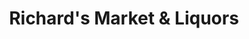 ---
title: "Richard's Market & Liquors"
url: /gustine/richards-market-and-liquors/
shop: supermarket
---